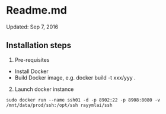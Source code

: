 # Readme.md
Updated: Sep 7, 2016

## Installation steps
1. Pre-requisites 
  - Install Docker
  - Build Docker image, e.g. docker build -t xxx/yyy .

2. Launch docker instance
```
sudo docker run --name ssh01 -d -p 8902:22 -p 8908:8080 -v /mnt/data/prod/ssh:/opt/ssh rayymlai/ssh
```
